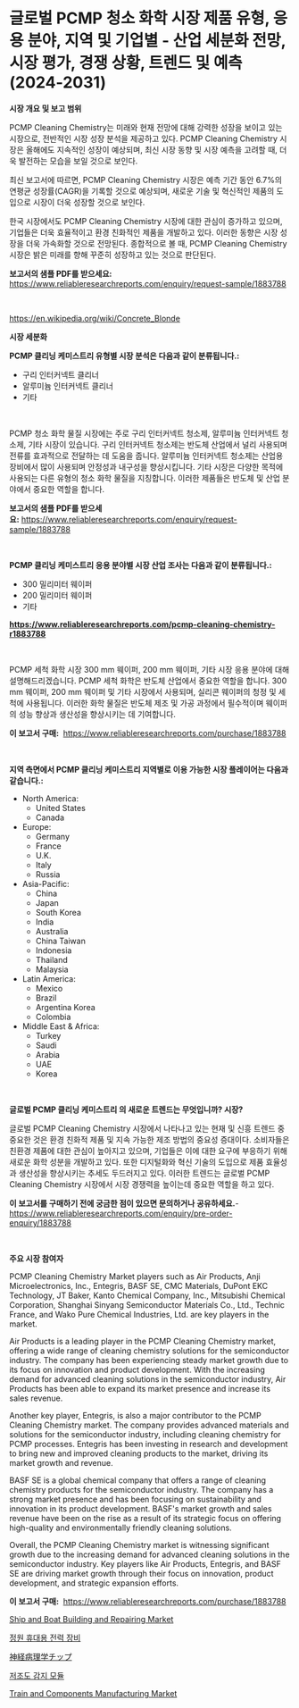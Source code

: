 <p><h1>글로벌 PCMP 청소 화학 시장 제품 유형, 응용 분야, 지역 및 기업별 - 산업 세분화 전망, 시장 평가, 경쟁 상황, 트렌드 및 예측(2024-2031)</h1></p><p><strong>시장 개요 및 보고 범위</strong></p>
<p><p>PCMP Cleaning Chemistry는 미래와 현재 전망에 대해 강력한 성장을 보이고 있는 시장으로, 전반적인 시장 성장 분석을 제공하고 있다. PCMP Cleaning Chemistry 시장은 올해에도 지속적인 성장이 예상되며, 최신 시장 동향 및 시장 예측을 고려할 때, 더욱 발전하는 모습을 보일 것으로 보인다. </p><p>최신 보고서에 따르면, PCMP Cleaning Chemistry 시장은 예측 기간 동안 6.7%의 연평균 성장률(CAGR)을 기록할 것으로 예상되며, 새로운 기술 및 혁신적인 제품의 도입으로 시장이 더욱 성장할 것으로 보인다. </p><p>한국 시장에서도 PCMP Cleaning Chemistry 시장에 대한 관심이 증가하고 있으며, 기업들은 더욱 효율적이고 환경 친화적인 제품을 개발하고 있다. 이러한 동향은 시장 성장을 더욱 가속화할 것으로 전망된다. 종합적으로 볼 때, PCMP Cleaning Chemistry 시장은 밝은 미래를 향해 꾸준히 성장하고 있는 것으로 판단된다.</p></p>
<p><strong>보고서의 샘플 PDF를 받으세요:</strong> <a href="https://www.reliableresearchreports.com/enquiry/request-sample/1883788">https://www.reliableresearchreports.com/enquiry/request-sample/1883788</a></p>
<p>&nbsp;</p>
<p><a href="https://en.wikipedia.org/wiki/Concrete_Blonde">https://en.wikipedia.org/wiki/Concrete_Blonde</a></p>
<p><strong>시장 세분화</strong></p>
<p><strong>PCMP 클리닝 케미스트리 유형별 시장 분석은 다음과 같이 분류됩니다.:</strong></p>
<p><ul><li>구리 인터커넥트 클리너</li><li>알루미늄 인터커넥트 클리너</li><li>기타</li></ul></p>
<p>&nbsp;</p>
<p><p>PCMP 청소 화학 물질 시장에는 주로 구리 인터커넥트 청소제, 알루미늄 인터커넥트 청소제, 기타 시장이 있습니다. 구리 인터커넥트 청소제는 반도체 산업에서 널리 사용되며 전류를 효과적으로 전달하는 데 도움을 줍니다. 알루미늄 인터커넥트 청소제는 산업용 장비에서 많이 사용되며 안정성과 내구성을 향상시킵니다. 기타 시장은 다양한 목적에 사용되는 다른 유형의 청소 화학 물질을 지칭합니다. 이러한 제품들은 반도체 및 산업 분야에서 중요한 역할을 합니다.</p></p>
<p><strong>보고서의 샘플 PDF를 받으세요:</strong>&nbsp;<a href="https://www.reliableresearchreports.com/enquiry/request-sample/1883788">https://www.reliableresearchreports.com/enquiry/request-sample/1883788</a></p>
<p>&nbsp;</p>
<p><strong> PCMP 클리닝 케미스트리 응용 분야별 시장 산업 조사는 다음과 같이 분류됩니다.:</strong></p>
<p><ul><li>300 밀리미터 웨이퍼</li><li>200 밀리미터 웨이퍼</li><li>기타</li></ul></p>
<p><strong><a href="https://www.reliableresearchreports.com/pcmp-cleaning-chemistry-r1883788">https://www.reliableresearchreports.com/pcmp-cleaning-chemistry-r1883788</a></strong></p>
<p>&nbsp;</p>
<p><p>PCMP 세척 화학 시장 300 mm 웨이퍼, 200 mm 웨이퍼, 기타 시장 응용 분야에 대해 설명해드리겠습니다. PCMP 세척 화학은 반도체 산업에서 중요한 역할을 합니다. 300 mm 웨이퍼, 200 mm 웨이퍼 및 기타 시장에서 사용되며, 실리콘 웨이퍼의 청정 및 세척에 사용됩니다. 이러한 화학 물질은 반도체 제조 및 가공 과정에서 필수적이며 웨이퍼의 성능 향상과 생산성을 향상시키는 데 기여합니다.</p></p>
<p><strong>이 보고서 구매:</strong>&nbsp; <a href="https://www.reliableresearchreports.com/purchase/1883788">https://www.reliableresearchreports.com/purchase/1883788</a></p>
<p>&nbsp;</p>
<p><strong>지역 측면에서 PCMP 클리닝 케미스트리 지역별로 이용 가능한 시장 플레이어는 다음과 같습니다.:</strong></p>
<p><ul>
    <li>
        North America:
        <ul>
            <li>United States</li>
            <li>Canada</li>
        </ul>
    </li>
    <li>
        Europe:
        <ul>
            <li>Germany</li>
            <li>France</li>
            <li>U.K.</li>
            <li>Italy</li>
            <li>Russia</li>
        </ul>
    </li>
    <li>
        Asia-Pacific:
        <ul>
            <li>China</li>
            <li>Japan</li>
            <li>South Korea</li>
            <li>India</li>
            <li>Australia</li>
            <li>China Taiwan</li>
            <li>Indonesia</li>
            <li>Thailand</li>
            <li>Malaysia</li>
        </ul>
    </li>
    <li>
        Latin America:
        <ul>
            <li>Mexico</li>
            <li>Brazil</li>
            <li>Argentina Korea</li>
            <li>Colombia</li>
        </ul>
    </li>
    <li>
        Middle East & Africa:
        <ul>
            <li>Turkey</li>
            <li>Saudi</li>
            <li>Arabia</li>
            <li>UAE</li>
            <li>Korea</li>
        </ul>
    </li>
    </ul></p>
<p>&nbsp;</p>
<p><strong>글로벌 PCMP 클리닝 케미스트리 의 새로운 트렌드는 무엇입니까? 시장?</strong></p>
<p><p>글로벌 PCMP Cleaning Chemistry 시장에서 나타나고 있는 현재 및 신흥 트렌드 중 중요한 것은 환경 친화적 제품 및 지속 가능한 제조 방법의 중요성 증대이다. 소비자들은 친환경 제품에 대한 관심이 높아지고 있으며, 기업들은 이에 대한 요구에 부응하기 위해 새로운 화학 성분을 개발하고 있다. 또한 디지털화와 혁신 기술의 도입으로 제품 효율성과 생산성을 향상시키는 추세도 두드러지고 있다. 이러한 트렌드는 글로벌 PCMP Cleaning Chemistry 시장에서 시장 경쟁력을 높이는데 중요한 역할을 하고 있다.</p></p>
<p><strong>이 보고서를 구매하기 전에 궁금한 점이 있으면 문의하거나 공유하세요.</strong>- <a href="https://www.reliableresearchreports.com/enquiry/pre-order-enquiry/1883788">https://www.reliableresearchreports.com/enquiry/pre-order-enquiry/1883788</a></p>
<p>&nbsp;</p>
<p><strong>주요 시장 참여자</strong></p>
<p><p>PCMP Cleaning Chemistry Market players such as Air Products, Anji Microelectronics, Inc., Entegris, BASF SE, CMC Materials, DuPont EKC Technology, JT Baker, Kanto Chemical Company, Inc., Mitsubishi Chemical Corporation, Shanghai Sinyang Semiconductor Materials Co., Ltd., Technic France, and Wako Pure Chemical Industries, Ltd. are key players in the market.</p><p>Air Products is a leading player in the PCMP Cleaning Chemistry market, offering a wide range of cleaning chemistry solutions for the semiconductor industry. The company has been experiencing steady market growth due to its focus on innovation and product development. With the increasing demand for advanced cleaning solutions in the semiconductor industry, Air Products has been able to expand its market presence and increase its sales revenue.</p><p>Another key player, Entegris, is also a major contributor to the PCMP Cleaning Chemistry market. The company provides advanced materials and solutions for the semiconductor industry, including cleaning chemistry for PCMP processes. Entegris has been investing in research and development to bring new and improved cleaning products to the market, driving its market growth and revenue.</p><p>BASF SE is a global chemical company that offers a range of cleaning chemistry products for the semiconductor industry. The company has a strong market presence and has been focusing on sustainability and innovation in its product development. BASF's market growth and sales revenue have been on the rise as a result of its strategic focus on offering high-quality and environmentally friendly cleaning solutions.</p><p>Overall, the PCMP Cleaning Chemistry market is witnessing significant growth due to the increasing demand for advanced cleaning solutions in the semiconductor industry. Key players like Air Products, Entegris, and BASF SE are driving market growth through their focus on innovation, product development, and strategic expansion efforts.</p></p>
<p><strong>이 보고서 구매:</strong>&nbsp;&nbsp;<a href="https://www.reliableresearchreports.com/purchase/1883788">https://www.reliableresearchreports.com/purchase/1883788</a></p>
<p><p><a href="https://github.com/zkngisync/Market-Research-Report-List-1/blob/main/ship-and-boat-building-and-repairing-market.md">Ship and Boat Building and Repairing Market</a></p><p><a href="https://github.com/rcabello548/Market-Research-Report-List-2/blob/main/4091702100023.md">정원 휴대용 전력 장비</a></p><p><a href="https://github.com/roulaayoub-saad/Market-Research-Report-List-2/blob/main/403408797165.md">神経病理学チップ</a></p><p><a href="https://github.com/KellyLyncyh543964/Market-Research-Report-List-2/blob/main/7630072100006.md">저조도 감지 모듈</a></p><p><a href="https://github.com/LitzyGulgowski2023/Market-Research-Report-List-1/blob/main/train-and-components-manufacturing-market.md">Train and Components Manufacturing Market</a></p></p>